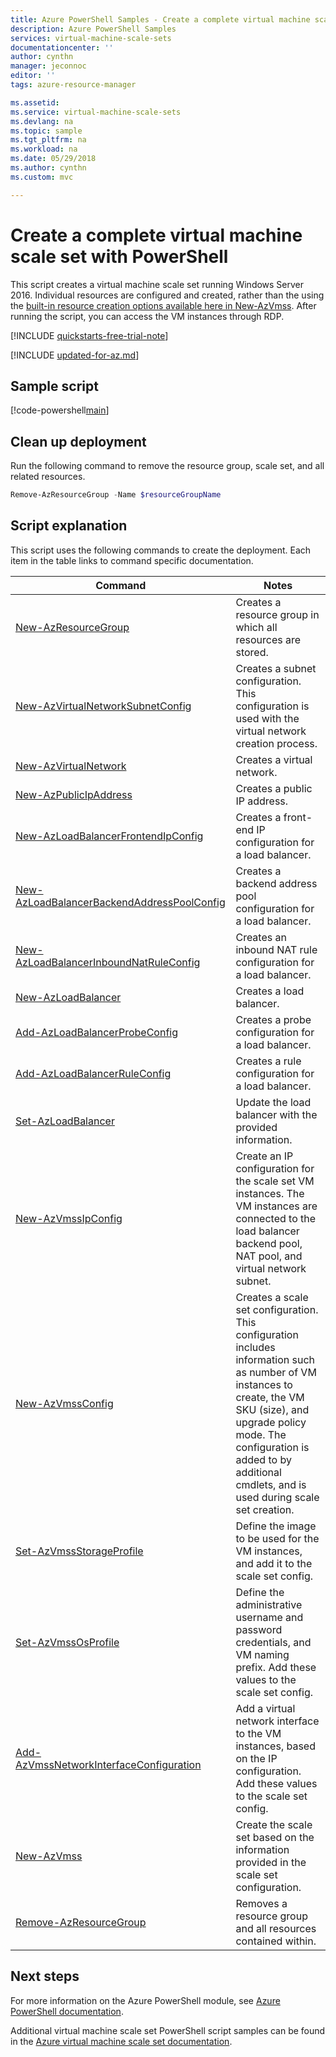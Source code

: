 ```yaml
---
title: Azure PowerShell Samples - Create a complete virtual machine scale set
description: Azure PowerShell Samples
services: virtual-machine-scale-sets
documentationcenter: ''
author: cynthn
manager: jeconnoc
editor: ''
tags: azure-resource-manager

ms.assetid:
ms.service: virtual-machine-scale-sets
ms.devlang: na
ms.topic: sample
ms.tgt_pltfrm: na
ms.workload: na
ms.date: 05/29/2018
ms.author: cynthn
ms.custom: mvc

---
```


# Create a complete virtual machine scale set with PowerShell

This script creates a virtual machine scale set running Windows Server 2016. Individual resources are configured and created, rather than the using the [built-in resource creation options available here in New-AzVmss](powershell-sample-create-simple-scale-set.md). After running the script, you can access the VM instances through RDP.


[!INCLUDE [quickstarts-free-trial-note](../../../includes/quickstarts-free-trial-note.md)]

[!INCLUDE [updated-for-az.md](../../../includes/updated-for-az.md)]

## Sample script

[!code-powershell[main](../../../powershell_scripts/virtual-machine-scale-sets/complete-scale-set/complete-scale-set.ps1 "Create a complete virtual machine scale set")]

## Clean up deployment
Run the following command to remove the resource group, scale set, and all related resources.

```powershell
Remove-AzResourceGroup -Name $resourceGroupName
```

## Script explanation
This script uses the following commands to create the deployment. Each item in the table links to command specific documentation.

| Command | Notes |
|---|---|
| [New-AzResourceGroup](/powershell/module/az.resources/new-azresourcegroup) | Creates a resource group in which all resources are stored. |
| [New-AzVirtualNetworkSubnetConfig](/powershell/module/az.network/new-azvirtualnetworksubnetconfig) | Creates a subnet configuration. This configuration is used with the virtual network creation process. |
| [New-AzVirtualNetwork](/powershell/module/az.network/new-azvirtualnetwork) | Creates a virtual network. |
| [New-AzPublicIpAddress](/powershell/module/az.network/new-azpublicipaddress) | Creates a public IP address. |
| [New-AzLoadBalancerFrontendIpConfig](/powershell/module/az.network/new-azloadbalancerfrontendipconfig) | Creates a front-end IP configuration for a load balancer. |
| [New-AzLoadBalancerBackendAddressPoolConfig](/powershell/module/az.network/new-azloadbalancerbackendaddresspoolconfig) | Creates a backend address pool configuration for a load balancer. |
| [New-AzLoadBalancerInboundNatRuleConfig](/powershell/module/az.network/new-azloadbalancerinboundnatruleconfig) | Creates an inbound NAT rule configuration for a load balancer. |
| [New-AzLoadBalancer](/powershell/module/az.network/new-azloadbalancer) | Creates a load balancer. |
| [Add-AzLoadBalancerProbeConfig](/powershell/module/az.network/new-azloadbalancerprobeconfig) | Creates a probe configuration for a load balancer. |
| [Add-AzLoadBalancerRuleConfig](/powershell/module/az.network/new-azloadbalancerruleconfig) | Creates a rule configuration for a load balancer. |
| [Set-AzLoadBalancer](/powershell/module/az.Network/Set-azLoadBalancer) | Update the load balancer with the provided information. |
| [New-AzVmssIpConfig](/powershell/module/az.Compute/New-azVmssIpConfig) | Create an IP configuration for the scale set VM instances. The VM instances are connected to the load balancer backend pool, NAT pool, and virtual network subnet. |
| [New-AzVmssConfig](/powershell/module/az.Compute/New-azVmssConfig) | Creates a scale set configuration. This configuration includes information such as number of VM instances to create, the VM SKU (size), and upgrade policy mode. The configuration is added to by additional cmdlets, and is used during scale set creation. |
| [Set-AzVmssStorageProfile](/powershell/module/az.Compute/Set-azVmssStorageProfile) | Define the image to be used for the VM instances, and add it to the scale set config. |
| [Set-AzVmssOsProfile](/powershell/module/az.Compute/Set-azVmssStorageProfile) | Define the administrative username and password credentials, and VM naming prefix. Add these values to the scale set config. |
| [Add-AzVmssNetworkInterfaceConfiguration](/powershell/module/az.Compute/Add-azVmssNetworkInterfaceConfiguration) | Add a virtual network interface to the VM instances, based on the IP configuration. Add these values to the scale set config. |
| [New-AzVmss](/powershell/module/az.Compute/New-azVmss) | Create the scale set based on the information provided in the scale set configuration. |
| [Remove-AzResourceGroup](/powershell/module/az.resources/remove-azresourcegroup) | Removes a resource group and all resources contained within. |

## Next steps
For more information on the Azure PowerShell module, see [Azure PowerShell documentation](/powershell/azure/overview).

Additional virtual machine scale set PowerShell script samples can be found in the [Azure virtual machine scale set documentation](../powershell-samples.md).

